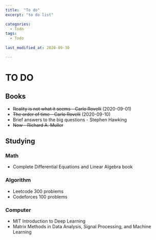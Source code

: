 ```yaml
---
title:  "To do"
excerpt: "to do list"

categories:
  - Todo
tags:
  - Todo
  
last_modified_at: 2020-09-30

---
```


# TO DO

## Books
+ ~~Reality is not what it seems - Carlo Rovelli~~ (2020-09-01)
+ ~~The order of time - Carlo Rovelli~~ (2020-09-10)
+ Brief answers to the big questions - Stephen Hawking
+ ~~Now - Richard A. Muller~~

## Studying

### Math
+ Complete Differential Equations and Linear Algebra book

### Algorithm
+ Leetcode 300 problems 
+ Codeforces 100 problems

### Computer
+ MIT Introduction to Deep Learning
+ Matrix Methods in Data Analysis, Signal Processing, and Machine Learning